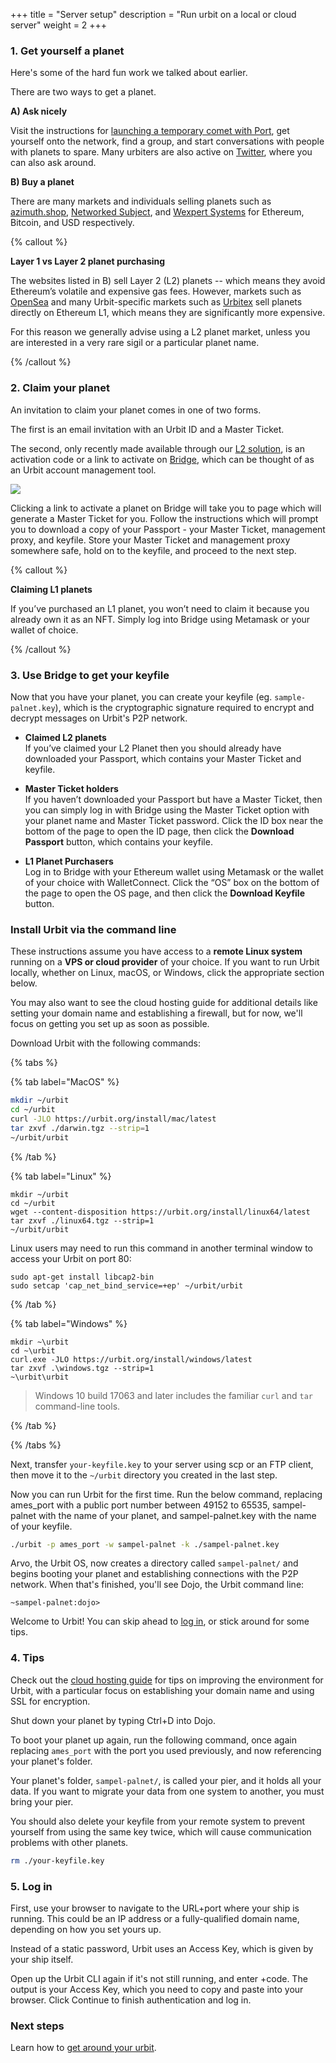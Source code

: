+++
title = "Server setup"
description = "Run urbit on a local or cloud server"
weight = 2
+++

### 1. Get yourself a planet

Here's some of the hard fun work we talked about earlier.

There are two ways to get a planet.

**A) Ask nicely**

Visit the instructions for [launching a temporary comet with Port](/getting-started/desktop), get yourself onto the network, find a group, and start conversations with people with planets to spare. Many urbiters are also active on [Twitter](https://twitter.com), where you can also ask around.

**B) Buy a planet**

There are many markets and individuals selling planets such as [azimuth.shop](https://azimuth.shop), [Networked Subject](https://subject.network), and [Wexpert Systems](https://wexpert.systems) for Ethereum, Bitcoin, and USD respectively.

{% callout %}

**Layer 1 vs Layer 2 planet purchasing**

The websites listed in B) sell Layer 2 (L2) planets -- which means they avoid Ethereum’s volatile and expensive gas fees. However, markets such as [OpenSea](https://opensea.io) and many Urbit-specific markets such as [Urbitex](https://urbitex.io) sell planets directly on Ethereum L1, which means they are significantly more expensive.

For this reason we generally advise using a L2 planet market, unless you are interested in a very rare sigil or a particular planet name.

{% /callout %}
### 2. Claim your planet

An invitation to claim your planet comes in one of two forms.

The first is an email invitation with an Urbit ID and a Master Ticket.

The second, only recently made available through our [L2 solution](/using/id/layer-2-for-planets), is an activation code or a link to activate on [Bridge](https://bridge.urbit.org), which can be thought of as an Urbit account management tool.

![](https://media.urbit.org/site/getting-started/Server-setup-1.jpg)

Clicking a link to activate a planet on Bridge will take you to page which will generate a Master Ticket for you. Follow the instructions which will prompt you to download a copy of your Passport - your Master Ticket, management proxy, and keyfile. Store your Master Ticket and management proxy somewhere safe, hold on to the keyfile, and proceed to the next step.

{% callout %}

**Claiming L1 planets**

If you’ve purchased an L1 planet, you won’t need to claim it because you already own it as an NFT. Simply log into Bridge using Metamask or your wallet of choice.

{% /callout %}
### 3. Use Bridge to get your keyfile

Now that you have your planet, you can create your keyfile (eg. `sample-palnet.key`), which is the cryptographic signature required to encrypt and decrypt messages on Urbit's P2P network.

- **Claimed L2 planets**  
  If you’ve claimed your L2 Planet then you should already have downloaded your Passport, which contains your Master Ticket and keyfile.

- **Master Ticket holders**  
  If you haven’t downloaded your Passport but have a Master Ticket, then you can simply log in with Bridge using the Master Ticket option with your planet name and Master Ticket password. Click the ID box near the bottom of the page to open the ID page, then click the **Download Passport** button, which contains your keyfile.

- **L1 Planet Purchasers**  
  Log in to Bridge with your Ethereum wallet using Metamask or the wallet of your choice with WalletConnect. Click the “OS” box on the bottom of the page to open the OS page, and then click the **Download Keyfile** button.

### Install Urbit via the command line

These instructions assume you have access to a **remote Linux system** running on a **VPS or cloud provider** of your choice. If you want to run Urbit locally, whether on Linux, macOS, or Windows, click the appropriate section below.

You may also want to see the cloud hosting guide for additional details like setting your domain name and establishing a firewall, but for now, we'll focus on getting you set up as soon as possible.

Download Urbit with the following commands:

{% tabs %}

{% tab label="MacOS" %}

```bash
mkdir ~/urbit
cd ~/urbit
curl -JLO https://urbit.org/install/mac/latest
tar zxvf ./darwin.tgz --strip=1
~/urbit/urbit
```

{% /tab %}

{% tab label="Linux" %}

```shell
mkdir ~/urbit
cd ~/urbit
wget --content-disposition https://urbit.org/install/linux64/latest
tar zxvf ./linux64.tgz --strip=1
~/urbit/urbit
```

Linux users may need to run this command in another terminal window to access your Urbit on port 80:

```shell
sudo apt-get install libcap2-bin
sudo setcap 'cap_net_bind_service=+ep' ~/urbit/urbit
```

{% /tab %}

{% tab label="Windows" %}

```winbatch
mkdir ~\urbit
cd ~\urbit
curl.exe -JLO https://urbit.org/install/windows/latest
tar zxvf .\windows.tgz --strip=1
~\urbit\urbit
```

> Windows 10 build 17063 and later includes the familiar `curl` and `tar` command-line tools.

{% /tab %}

{% /tabs %}

Next, transfer `your-keyfile.key` to your server using scp or an FTP client, then move it to the `~/urbit` directory you created in the last step.

Now you can run Urbit for the first time. Run the below command, replacing ames_port with a public port number between 49152 to 65535, sampel-palnet with the name of your planet, and sampel-palnet.key with the name of your keyfile.

```sh
./urbit -p ames_port -w sampel-palnet -k ./sampel-palnet.key
```

Arvo, the Urbit OS, now creates a directory called `sampel-palnet/` and begins booting your planet and establishing connections with the P2P network. When that's finished, you'll see Dojo, the Urbit command line:

```
~sampel-palnet:dojo>
```

Welcome to Urbit! You can skip ahead to [log in](#log-in), or stick around for some tips.

### 4. Tips

Check out the [cloud hosting guide](/using/running/hosting) for tips on improving the environment for Urbit, with a particular focus on establishing your domain name and using SSL for encryption.

Shut down your planet by typing Ctrl+D into Dojo.

To boot your planet up again, run the following command, once again replacing `ames_port` with the port you used previously, and now referencing your planet's folder.

Your planet's folder, `sampel-palnet/`, is called your pier, and it holds all your data. If you want to migrate your data from one system to another, you must bring your pier.

You should also delete your keyfile from your remote system to prevent yourself from using the same key twice, which will cause communication problems with other planets.

```sh
rm ./your-keyfile.key
```

### 5. Log in

First, use your browser to navigate to the URL+port where your ship is running. This could be an IP address or a fully-qualified domain name, depending on how you set yours up.

Instead of a static password, Urbit uses an Access Key, which is given by your ship itself.

Open up the Urbit CLI again if it's not still running, and enter +code. The output is your Access Key, which you need to copy and paste into your browser. Click Continue to finish authentication and log in.

### Next steps

Learn how to [get around your urbit](/getting-started/getting-around).

